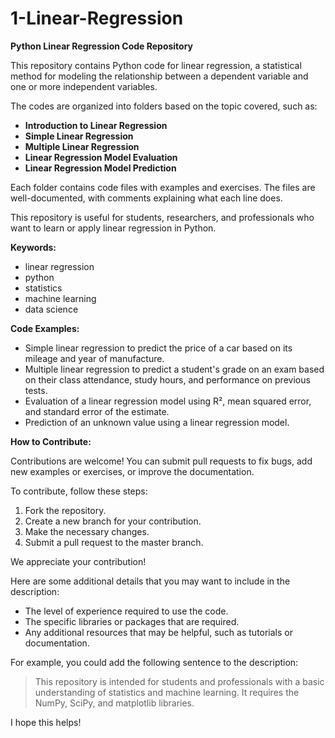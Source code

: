 # 1-Linear-Regression

**Python Linear Regression Code Repository**

This repository contains Python code for linear regression, a statistical method for modeling the relationship between a dependent variable and one or more independent variables.

The codes are organized into folders based on the topic covered, such as:

* **Introduction to Linear Regression**
* **Simple Linear Regression**
* **Multiple Linear Regression**
* **Linear Regression Model Evaluation**
* **Linear Regression Model Prediction**

Each folder contains code files with examples and exercises. The files are well-documented, with comments explaining what each line does.

This repository is useful for students, researchers, and professionals who want to learn or apply linear regression in Python.

**Keywords:**

* linear regression
* python
* statistics
* machine learning
* data science

**Code Examples:**

* Simple linear regression to predict the price of a car based on its mileage and year of manufacture.
* Multiple linear regression to predict a student's grade on an exam based on their class attendance, study hours, and performance on previous tests.
* Evaluation of a linear regression model using R², mean squared error, and standard error of the estimate.
* Prediction of an unknown value using a linear regression model.

**How to Contribute:**

Contributions are welcome! You can submit pull requests to fix bugs, add new examples or exercises, or improve the documentation.

To contribute, follow these steps:

1. Fork the repository.
2. Create a new branch for your contribution.
3. Make the necessary changes.
4. Submit a pull request to the master branch.

We appreciate your contribution!

Here are some additional details that you may want to include in the description:

* The level of experience required to use the code.
* The specific libraries or packages that are required.
* Any additional resources that may be helpful, such as tutorials or documentation.

For example, you could add the following sentence to the description:

> This repository is intended for students and professionals with a basic understanding of statistics and machine learning. It requires the NumPy, SciPy, and matplotlib libraries.

I hope this helps!
